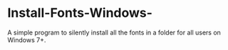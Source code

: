 # Install-Fonts-Windows-
A simple program to silently install all the fonts in a folder for all users on Windows 7+.  
